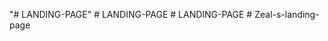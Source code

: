 "# LANDING-PAGE" 
#   L A N D I N G - P A G E  
 #   L A N D I N G - P A G E  
 #   Z e a l - s - l a n d i n g - p a g e  
 
